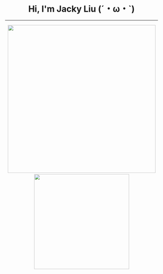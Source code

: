 <h1 align="center">Hi, I'm Jacky Liu (´・ω・`)</h1>

<hr>


<div style="display:flex;flex-wrap:wrap;align-items:center;justify-content:center">
    <img style="margin:1.5px;" width=487 src ="https://github-readme-stats.vercel.app/api?username=jackywithawhitedog&count_private=true&hide=issues,prs&show_icons=true&theme=calm">
    <img style="margin:2.5px;" width=313 src ="https://github-readme-stats.vercel.app/api/top-langs/?username=jackywithawhitedog&layout=compact&hide=html,Jupyter%20Notebook&theme=calm">
</div>
